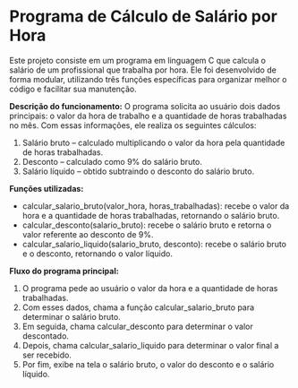 # Programa de Cálculo de Salário por Hora

Este projeto consiste em um programa em linguagem C que calcula o salário de um profissional que trabalha por hora. Ele foi desenvolvido de forma modular, utilizando três funções específicas para organizar melhor o código e facilitar sua manutenção.

**Descrição do funcionamento:**
O programa solicita ao usuário dois dados principais: o valor da hora de trabalho e a quantidade de horas trabalhadas no mês. Com essas informações, ele realiza os seguintes cálculos:

1. Salário bruto – calculado multiplicando o valor da hora pela quantidade de horas trabalhadas.
2. Desconto – calculado como 9% do salário bruto.
3. Salário líquido – obtido subtraindo o desconto do salário bruto.

**Funções utilizadas:**

* calcular_salario_bruto(valor_hora, horas_trabalhadas): recebe o valor da hora e a quantidade de horas trabalhadas, retornando o salário bruto.
* calcular_desconto(salario_bruto): recebe o salário bruto e retorna o valor referente ao desconto de 9%.
* calcular_salario_liquido(salario_bruto, desconto): recebe o salário bruto e o desconto, retornando o valor líquido.

**Fluxo do programa principal:**

1. O programa pede ao usuário o valor da hora e a quantidade de horas trabalhadas.
2. Com esses dados, chama a função calcular_salario_bruto para determinar o salário bruto.
3. Em seguida, chama calcular_desconto para determinar o valor descontado.
4. Depois, chama calcular_salario_liquido para determinar o valor final a ser recebido.
5. Por fim, exibe na tela o salário bruto, o valor do desconto e o salário líquido.


